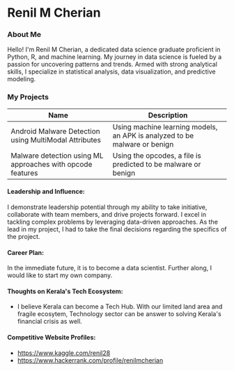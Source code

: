 
# Renil M Cherian

### About Me
Hello! I'm Renil M Cherian, a dedicated data science graduate proficient in Python, R, and machine learning. 
My journey in data science is fueled by a passion for uncovering patterns and trends. 
Armed with strong analytical skills, I specialize in statistical analysis, data visualization, and predictive modeling.


### My Projects

| Name                                                      | Description                                                               |                                                    
|-----------------------------------------------------------|---------------------------------------------------------------------------|
| Android Malware Detection using MultiModal Attributes     | Using machine learning models, an APK is analyzed to be malware or benign |                                          
| Malware detection using ML approaches with opcode features| Using the opcodes, a file is predicted to be malware or benign            |                                         




#### Leadership and Influence:
 I demonstrate leadership potential through my ability to take initiative, collaborate with team members, and drive projects forward. I excel in tackling complex problems by leveraging data-driven approaches. As the lead in my project, I had to take the final decisions regarding the specifics of the project.



#### Career Plan:

In the immediate future, it is to become a data scientist. Further along, I would like to start my own company.

#### Thoughts on Kerala's Tech Ecosystem:

- I believe Kerala can become a Tech Hub. With our limited land area and fragile ecosytem, Technology sector can be answer to solving Kerala's financial crisis as well.


#### Competitive Website Profiles:

- https://www.kaggle.com/renil28
- https://www.hackerrank.com/profile/renilmcherian
